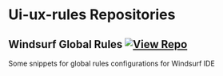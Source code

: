 # Ui-ux-rules Repositories

## Windsurf Global Rules [![View Repo](https://img.shields.io/badge/view-repo-green)](https://github.com/danielrosehill/Windsurf-Global-Rules)
Some snippets for global rules configurations for Windsurf IDE

